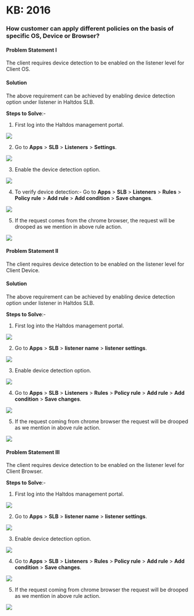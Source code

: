 # KB: 2016

### **How customer can apply different policies on the basis of specific OS, Device or Browser?**

#### **Problem Statement I**

The client requires device detection to be enabled on the listener level for Client OS.

#### **Solution**

The above requirement can be achieved by enabling device detection option under listener in Haltdos SLB.

**Steps to Solve**:-

1. First log into the Haltdos management portal.

![](/img/adc/v7/kb/overview_kb_2016_1.png)

2. Go to **Apps** > **SLB** > **Listeners** > **Settings**.

![](/img/adc/v7/kb/settings_kb_2016_2.png)

3. Enable the device detection option.

![](/img/adc/v7/kb/settings_kb_2016_3.png)

4. To verify device detection:- Go to **Apps** > **SLB** > **Listeners** > **Rules** > **Policy rule** > **Add rule** > **Add condition** > **Save changes**.

![](/img/adc/v7/kb/policy_rule_kb_2016_1.png)

5. If the request comes from the chrome browser, the request will be drooped as we mention in above rule action.

![](/img/adc/v6/kb/adc16.5.png)

#### **Problem Statement II**

The client requires device detection to be enabled on the listener level for Client Device.

#### **Solution**

The above requirement can be achieved by enabling device detection option under listener in Haltdos SLB.

**Steps to Solve**:-

1. First log into the Haltdos management portal.

![](/img/adc/v7/kb/overview_kb_2016_1.png)

2. Go to **Apps** > **SLB** > **listener name** > **listener settings**.

![](/img/adc/v7/kb/settings_kb_2016_2.png)

3. Enable device detection option.  

![](/img/adc/v7/kb/settings_kb_2016_3.png)

4. Go to **Apps** > **SLB** > **Listeners** > **Rules** > **Policy rule** > **Add rule** > **Add condition** > **Save changes**.

![](/img/adc/v7/kb/policy_rule_kb_2016_2.png)

5. If the request coming from chrome browser the request will be drooped as we mention in above rule action.

![](/img/adc/v6/kb/adc16.10.png)

#### **Problem Statement III**

The client requires device detection to be enabled on the listener level for Client Browser.

**Steps to Solve**:-

1. First log into the Haltdos management portal.

![](/img/adc/v7/kb/overview_kb_2016_1.png)

2. Go to **Apps** > **SLB** > **listener name** > **listener settings**.

![](/img/adc/v7/kb/settings_kb_2016_2.png)

3. Enable device detection option.

![](/img/adc/v7/kb/settings_kb_2016_3.png)

4. Go to **Apps** > **SLB** > **Listeners** > **Rules** > **Policy rule** > **Add rule** > **Add condition** > **Save changes**.

![](/img/adc/v7/kb/policy_rule_kb_2016_3.png)

5. If the request coming from chrome browser the request will be drooped as we mention in above rule action. 

![](/img/adc/v6/kb/adc16.15.png)